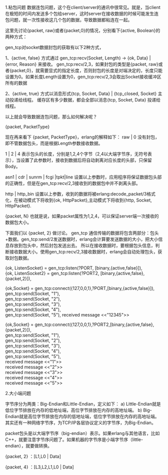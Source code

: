 

1.粘包问题
数据连包问题，这个在client/server的通讯中很常见。就是，当client在极短的时间内发送多个包给server，这时server在接收数据的时候可能发生连包问题，就一次性接收这几个包的数据，导致数据都粘连在一起。

这里先讨论{packet, raw}或者{packet,0}的情况，分别看下{active, Boolean}的两种方式：

gen_tcp对socket数据封包的获取有以下2种方式，

1、{active, false} 方式通过 gen_tcp:recv(Socket, Length)  -> {ok, Data} | {error, Reason} 来接收。
gen_tcp:recv/2,3，如果封包的类型是{packet, raw}或者{packet,0}，就需要显式的指定长度，否则封包的长度是对端决定的，长度只能设置为0。如果长度Length设置为0，gen_tcp:recv/2,3会取出Socket接收缓冲区所有的数据

2、{active, true} 方式以消息形式{tcp, Socket, Data} | {tcp_closed, Socket} 主动投递给线程。
缓存区有多少数据，都会全部以消息{tcp, Socket, Data} 投递给线程。

以上就会导致数据连包问题，那么如何解决呢？

{packet, PacketType}

现在再来看下 {packet, PacketType}，erlang的解释如下：
raw | 0
 没有封包，即不管数据包头，而是根据Length参数接收数据。

1 | 2 | 4
 表示包头的长度，分别是1,2,4个字节（2,4以大端字节序，无符号表示），当设置了此参数时，接收到数据后将自动剥离对应长度的头部，只保留Body。

asn1 | cdr | sunrm | fcgi |tpkt|line
 设置以上参数时，应用程序将保证数据包头部的正确性，但是在gen_tcp:recv/2,3接收到的数据包中并不剥离头部。

http | http_bin
 设置以上参数，收到的数据将被erlang:decode_packet/3格式化，在被动模式下将收到{ok, HttpPacket},主动模式下将收到{http, Socket, HttpPacket}.

{packet,  N}
 也就是说，如果packet属性为1,2,4，可以保证server端一次接收的数据包大小。

下面我们以 {packet, 2} 做讨论。
gen_tcp 通信传输的数据将包含两部分：包头+数据。gen_tcp:send/2发送数据时，erlang会计算要发送数据的大小，把大小信息存放到包头中，然后封包发送出去。
所以在接收数据时，要根据包头信息，判断接收数据大小。使用gen_tcp:recv/2,3接收数据时，erlang会自动处理包头，获取封包数据。

{ok, ListenSocket} = gen_tcp:listen(?PORT, [binary,{active,false}]),  
{ok, ListenSocket2} = gen_tcp:listen(?PORT2, [binary,{active,false},{packet,2}]),

{ok,Socket} = gen_tcp:connect({127,0,0,1},?PORT,[binary,{active,false}]),  
    gen_tcp:send(Socket, "1"),  
    gen_tcp:send(Socket, "2"),  
    gen_tcp:send(Socket, "3"),  
    gen_tcp:send(Socket, "4"),  
    gen_tcp:send(Socket, "5"),
received message <<"12345">>

{ok,Socket} = gen_tcp:connect({127,0,0,1},?PORT2,[binary,{active,false},{packet,2}]),  
    gen_tcp:send(Socket, "1"),  
    gen_tcp:send(Socket, "2"),  
    gen_tcp:send(Socket, "3"),  
    gen_tcp:send(Socket, "4"),  
    gen_tcp:send(Socket, "5"),  
received message <<"1">>  
received message <<"2">>  
received message <<"3">>  
received message <<"4">>  
received message <<"5">>  

2.大小端问题

字节序分为两类：Big-Endian和Little-Endian，定义如下：
a) Little-Endian就是低位字节排放在内存的低地址端，高位字节排放在内存的高地址端。
b) Big-Endian就是高位字节排放在内存的低地址端，低位字节排放在内存的高地址端。
其实还有一种网络字节序，为TCP/IP各层协议定义的字节序，为Big-Endian。

packet包头是以大端字节序（big-endian）表示。如果erlang与其他语言，比如C++，就要注意字节序问题了。如果机器的字节序是小端字节序（little-endian），就要做转换。

{packet, 2} ：[L1,L0 | Data]

{packet, 4} ：[L3,L2,L1,L0 | Data]
